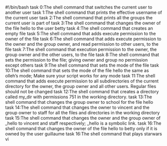 #!/bin/bash
task 0:The shell command that switches the current user to another user 
task 1:The shell command that prints the effective username of the current user
task 2:The shell command that  prints all the groups the current user is part of
task 3:The shell command that changes the owner of the file hello to the user betty
task 4:The shell command that  creates an empty file
task 5:The shell command that adds execute permission to the owner of the file
task 6:The shell command that adds execute permission to the owner and the group owner, and read permission to other users, to the file
task 7:The shell command that execution permission to the owner, the group owner and the other users, to the file
task 8:The shell command that sets the permission to the file; giving owner and group no permission except others 
task 9:The shell command that sets the mode of the file
task 10:The shell command that sets the mode of the file hello the same as olleh’s mode; Make sure your script works for any mode
task 11:The shell command that adds execute permission to all subdirectories of the current directory for the owner, the group owner and all other users. Regular files should not be changed
task 12:The shell command that creates a directory called my_dir with permissions 751 in the working directory.
task 13:The shell command that changes the group owner to school for the file hello
task 14:The shell command that changes the owner to vincent and the group owner to staff for all the files and directories in the working directory
task 15:The shell command that changes the owner and the group owner of _hello to vincent and staff respectively; _hello is a symbolic link.
task 16:The shell command that changes the owner of the file hello to betty only if it is owned by the user guillaume
task 16:The shell command that plays starwars vi
